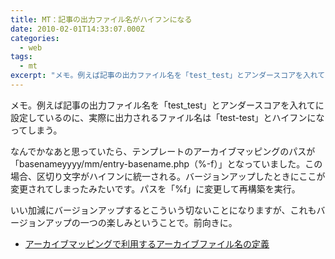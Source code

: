 ```yaml
---
title: MT：記事の出力ファイル名がハイフンになる
date: 2010-02-01T14:33:07.000Z
categories:
  - web
tags:
  - mt
excerpt: "メモ。例えば記事の出力ファイル名を「test_test」とアンダースコアを入れてに設定しているのに、実際に出力されるファイル名は「test-test」とハイフンになってしまう。  なんでかなあと思っていたら、テンプレートのアーカイブマッピングのパスが「basenameyyyy/mm/entry-basename.php（&#x25;-f）」となっていました。この場合、区切り文字がハイフンに統一される。バージョンアップしたときにここが変更されてしまったみたいです。パスを「&#x25;f」に変更して再構築を実行。"
---
```


メモ。例えば記事の出力ファイル名を「test_test」とアンダースコアを入れてに設定しているのに、実際に出力されるファイル名は「test-test」とハイフンになってしまう。

なんでかなあと思っていたら、テンプレートのアーカイブマッピングのパスが「basenameyyyy/mm/entry-basename.php（&#x25;-f）」となっていました。この場合、区切り文字がハイフンに統一される。バージョンアップしたときにここが変更されてしまったみたいです。パスを「&#x25;f」に変更して再構築を実行。

いい加減にバージョンアップするとこういう切ないことになりますが、これもバージョンアップの一つの楽しみということで。前向きに。

- [アーカイブマッピングで利用するアーカイブファイル名の定義](http://www.movabletype.jp/documentation/appendices/archive-file-path-specifiers.html)
